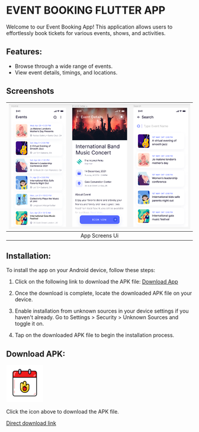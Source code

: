 # EVENT BOOKING FLUTTER APP

Welcome to our Event Booking App! This application allows users to effortlessly book tickets for various events, shows, and activities.

## Features:

- Browse through a wide range of events.
- View event details, timings, and locations.

## Screenshots


| ![Screens](screenshots/Screenshot_e_b.png) | 
| :--------------------------------:  | 
|            App Screens Ui            |      

## Installation:

To install the app on your Android device, follow these steps:

1. Click on the following link to download the APK file: [Download App](https://drive.google.com/file/d/1omyafYWPnrApBlX5f2_QH2EQl2IIK8Ex/view?usp=drive_link)
   
2. Once the download is complete, locate the downloaded APK file on your device.

3. Enable installation from unknown sources in your device settings if you haven't already. Go to Settings > Security > Unknown Sources and toggle it on.

4. Tap on the downloaded APK file to begin the installation process.

## Download APK:

<a href="https://drive.google.com/file/d/1omyafYWPnrApBlX5f2_QH2EQl2IIK8Ex/view?usp=drive_link">
  <img src="assets/icon/icon.png" alt="Download" width="100" height="100">
</a>

Click the icon above to download the APK file.

[Direct download link](https://drive.google.com/file/d/1omyafYWPnrApBlX5f2_QH2EQl2IIK8Ex/view?usp=drive_link)
